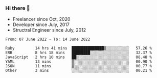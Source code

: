 ### Hi there 👋

- Freelancer since Oct, 2020
- Developer since July, 2017
- Structral Engineer since July, 2012

<!--START_SECTION:waka-->

```text
From: 07 June 2022 - To: 14 June 2022

Ruby         14 hrs 41 mins  ██████████████▒░░░░░░░░░░   57.26 %
ERB          8 hrs 18 mins   ████████░░░░░░░░░░░░░░░░░   32.37 %
JavaScript   2 hrs 10 mins   ██░░░░░░░░░░░░░░░░░░░░░░░   08.48 %
YAML         13 mins         ▒░░░░░░░░░░░░░░░░░░░░░░░░   00.90 %
JSON         11 mins         ▒░░░░░░░░░░░░░░░░░░░░░░░░   00.77 %
Other        3 mins          ░░░░░░░░░░░░░░░░░░░░░░░░░   00.21 %
```

<!--END_SECTION:waka-->
